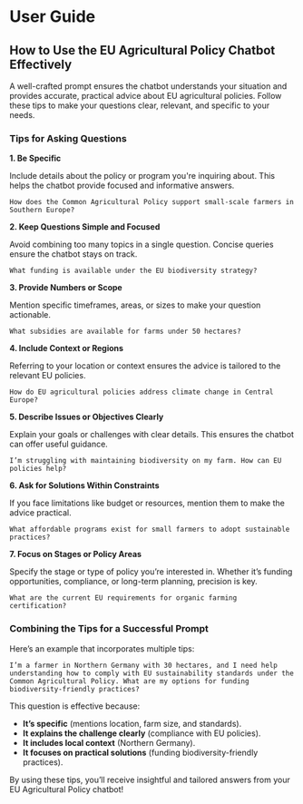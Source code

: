 # User Guide  
## How to Use the EU Agricultural Policy Chatbot Effectively  

A well-crafted prompt ensures the chatbot understands your situation and provides accurate, practical advice about EU agricultural policies. Follow these tips to make your questions clear, relevant, and specific to your needs.

### Tips for Asking Questions  

**1. Be Specific**  

Include details about the policy or program you're inquiring about. This helps the chatbot provide focused and informative answers.

    How does the Common Agricultural Policy support small-scale farmers in Southern Europe?

**2. Keep Questions Simple and Focused**  

Avoid combining too many topics in a single question. Concise queries ensure the chatbot stays on track.

    What funding is available under the EU biodiversity strategy?

**3. Provide Numbers or Scope**  

Mention specific timeframes, areas, or sizes to make your question actionable.

    What subsidies are available for farms under 50 hectares?

**4. Include Context or Regions**  

Referring to your location or context ensures the advice is tailored to the relevant EU policies.

    How do EU agricultural policies address climate change in Central Europe?

**5. Describe Issues or Objectives Clearly**  

Explain your goals or challenges with clear details. This ensures the chatbot can offer useful guidance.

    I’m struggling with maintaining biodiversity on my farm. How can EU policies help?

**6. Ask for Solutions Within Constraints**  

If you face limitations like budget or resources, mention them to make the advice practical.

    What affordable programs exist for small farmers to adopt sustainable practices?

**7. Focus on Stages or Policy Areas**  

Specify the stage or type of policy you’re interested in. Whether it’s funding opportunities, compliance, or long-term planning, precision is key.

    What are the current EU requirements for organic farming certification?

### Combining the Tips for a Successful Prompt  

Here’s an example that incorporates multiple tips:  

    I’m a farmer in Northern Germany with 30 hectares, and I need help understanding how to comply with EU sustainability standards under the Common Agricultural Policy. What are my options for funding biodiversity-friendly practices?  

This question is effective because:  
- **It’s specific** (mentions location, farm size, and standards).  
- **It explains the challenge clearly** (compliance with EU policies).  
- **It includes local context** (Northern Germany).  
- **It focuses on practical solutions** (funding biodiversity-friendly practices).  

By using these tips, you’ll receive insightful and tailored answers from your EU Agricultural Policy chatbot!  